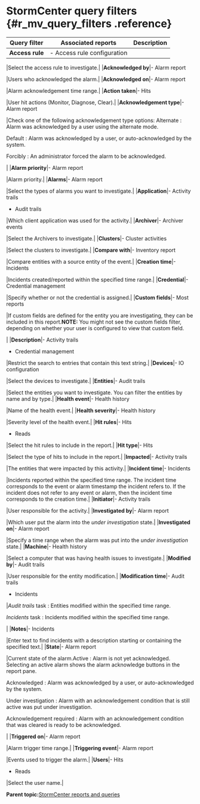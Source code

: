 # StormCenter query filters {#r_mv_query_filters .reference}

|Query filter|Associated reports|Description|
|------------|------------------|-----------|
|**Access rule**|-   Access rule configuration

|Select the access rule to investigate.|
|**Acknowledged by**|-   Alarm report

|Users who acknowledged the alarm.|
|**Acknowledged on**|-   Alarm report

|Alarm acknowledgement time range.|
|**Action taken**|-   Hits

|User hit actions \(Monitor, Diagnose, Clear\).|
|**Acknowledgement type**|-   Alarm report

|Check one of the following acknowledgement type options: Alternate
:   Alarm was acknowledged by a user using the alternate mode.

Default
:   Alarm was acknowledged by a user, or auto-acknowledged by the system.

Forcibly
:   An administrator forced the alarm to be acknowledged.

|
|**Alarm priority**|-   Alarm report

|Alarm priority.|
|**Alarms**|-   Alarm report

|Select the types of alarms you want to investigate.|
|**Application**|-   Activity trails
-   Audit trails

|Which client application was used for the activity.|
|**Archiver**|-   Archiver events

|Select the Archivers to investigate.|
|**Clusters**|-   Cluster activities

|Select the clusters to investigate.|
|**Compare with**|-   Inventory report

|Compare entities with a source entity of the event.|
|**Creation time**|-   Incidents

|Incidents created/reported within the specified time range.|
|**Credential**|-   Credential management

|Specify whether or not the credential is assigned.|
|**Custom fields**|-   Most reports

|If custom fields are defined for the entity you are investigating, they can be included in this report.**NOTE:** You might not see the custom fields filter, depending on whether your user is configured to view that custom field.

|
|**Description**|-   Activity trails
-   Credential management

|Restrict the search to entries that contain this text string.|
|**Devices**|-   IO configuration

|Select the devices to investigate.|
|**Entities**|-   Audit trails

|Select the entities you want to investigate. You can filter the entities by name and by type.|
|**Health event**|-   Health history

|Name of the health event.|
|**Health severity**|-   Health history

|Severity level of the health event.|
|**Hit rules**|-   Hits
-   Reads

|Select the hit rules to include in the report.|
|**Hit type**|-   Hits

|Select the type of hits to include in the report.|
|**Impacted**|-   Activity trails

|The entities that were impacted by this activity.|
|**Incident time**|-   Incidents

|Incidents reported within the specified time range. The incident time corresponds to the event or alarm timestamp the incident refers to. If the incident does not refer to any event or alarm, then the incident time corresponds to the creation time.|
|**Initiator**|-   Activity trails

|User responsible for the activity.|
|**Investigated by**|-   Alarm report

|Which user put the alarm into the *under investigation* state.|
|**Investigated on**|-   Alarm report

|Specify a time range when the alarm was put into the *under investigation* state.|
|**Machine**|-   Health history

|Select a computer that was having health issues to investigate.|
|**Modified by**|-   Audit trails

|User responsible for the entity modification.|
|**Modification time**|-   Audit trails
-   Incidents

|*Audit trails* task
:   Entities modified within the specified time range.

*Incidents* task
:   Incidents modified within the specified time range.

|
|**Notes**|-   Incidents

|Enter text to find incidents with a description starting or containing the specified text.|
|**State**|-   Alarm report

|Current state of the alarm.Active
:   Alarm is not yet acknowledged. Selecting an active alarm shows the alarm acknowledge buttons in the report pane.

Acknowledged
:   Alarm was acknowledged by a user, or auto-acknowledged by the system.

Under investigation
:   Alarm with an acknowledgement condition that is still active was put under investigation.

Acknowledgement required
:   Alarm with an acknowledgement condition that was cleared is ready to be acknowledged.

|
|**Triggered on**|-   Alarm report

|Alarm trigger time range.|
|**Triggering event**|-   Alarm report

|Events used to trigger the alarm.|
|**Users**|-   Hits
-   Reads

|Select the user name.|

**Parent topic:**[StormCenter reports and queries](../stormcentral_reports-queries/stormcentral_reports_intro.html)

